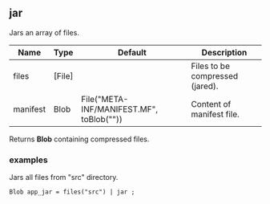 ## jar

Jars an array of files.

 | Name | Type | Default | Description |
 | ---- | ---- | ------- | ----------- |
 | files | [File] |   | Files to be compressed (jared). |
 | manifest | Blob | File("META-INF/MANIFEST.MF", toBlob("")) | Content of manifest file. |

Returns __Blob__ containing compressed files.

### examples

Jars all files from "src" directory.
```
Blob app_jar = files("src") | jar ;
```
